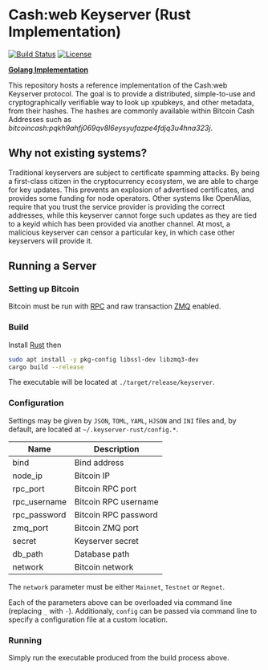 # Cash:web Keyserver (Rust Implementation)
[![Build Status](https://travis-ci.org/hlb8122/keyserver-rust.svg?branch=master)](https://travis-ci.org/hlb8122/keyserver-rust)
[![License](https://img.shields.io/badge/license-MIT-blue.svg)](LICENSE)

[**Golang Implementation**](https://github.com/cashweb/keyserver/)

This repository hosts a reference implementation of the Cash:web Keyserver protocol. The goal is to provide a distributed, simple-to-use and cryptographically verifiable way to look up xpubkeys, and other metadata, from their hashes. The hashes are commonly available within Bitcoin Cash Addresses such as *bitcoincash:pqkh9ahfj069qv8l6eysyufazpe4fdjq3u4hna323j*.

## Why not existing systems?

Traditional keyservers are subject to certificate spamming attacks. By being a first-class citizen in the cryptocurrency ecosystem, we are able to charge for key updates. This prevents an explosion of advertised certificates, and provides some funding for node operators. Other systems like OpenAlias, require that you trust the service provider is providing the correct addresses, while this keyserver cannot forge such updates as they are tied to a keyid which has been provided via another channel. At most, a malicious keyserver can censor a particular key, in which case other keyservers will provide it.

## Running a Server

### Setting up Bitcoin

Bitcoin must be run with [RPC](https://bitcoin.org/en/developer-reference#remote-procedure-calls-rpcs) and raw transaction [ZMQ](https://github.com/bitcoin/bitcoin/blob/master/doc/zmq.md) enabled.


### Build

Install [Rust](https://www.rust-lang.org/tools/install) then

```bash
sudo apt install -y pkg-config libssl-dev libzmq3-dev
cargo build --release
```

The executable will be located at `./target/release/keyserver`.

### Configuration

Settings may be given by `JSON`, `TOML`, `YAML`, `HJSON` and `INI` files and, by default, are located at `~/.keyserver-rust/config.*`.

| Name | Description |
| - | - |
| bind | Bind address |
| node_ip | Bitcoin IP |
| rpc_port | Bitcoin RPC port |
| rpc_username | Bitcoin RPC username |
| rpc_password | Bitcoin RPC password |
| zmq_port | Bitcoin ZMQ port |
| secret | Keyserver secret |
| db_path | Database path |
| network | Bitcoin network |

The `network` parameter must be either `Mainnet`, `Testnet` or `Regnet`.

Each of the parameters above can be overloaded via command line (replacing `_` with `-`). Additionaly, `config` can be passed via command line to specify a configuration file at a custom location.

### Running

Simply run the executable produced from the build process above.
